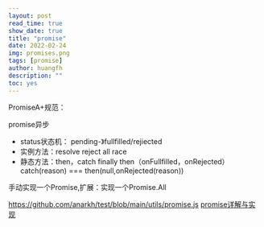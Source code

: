 ```yaml
---
layout: post
read_time: true
show_date: true
title: "promise"
date: 2022-02-24
img: promises.png
tags: [promise]
author: huangfh
description: ""
toc: yes
---
```

PromiseA+规范：

promise异步

- status状态机： pending-》fullfilled/rejiected
- 实例方法：resolve reject  all  race
- 静态方法：then，catch  finally
then（onFullfilled，onRejected）
catch(reason) === then(null,onRejected(reason))

手动实现一个Promise,扩展：实现一个Promise.All

https://github.com/anarkh/test/blob/main/utils/promise.js
[promise详解与实现](https://zhuanlan.zhihu.com/p/32913092)
